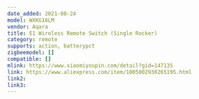 ```yaml
---
date_added: 2021-08-24
model: WXKG16LM
vendor: Aqara
title: E1 Wireless Remote Switch (Single Rocker)
category: remote
supports: action, batterypct
zigbeemodel: []
compatible: []
mlink: https://www.xiaomiyoupin.com/detail?gid=147135
link: https://www.aliexpress.com/item/1005002930265195.html
link2: 
link3: 
---
```

 
